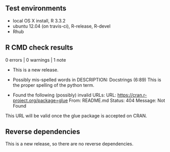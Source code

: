 ## Test environments
* local OS X install, R 3.3.2
* ubuntu 12.04 (on travis-ci), R-release, R-devel
* Rhub

## R CMD check results

0 errors | 0 warnings | 1 note

* This is a new release.

* Possibly mis-spelled words in DESCRIPTION:
    Docstrings (6:89)
This is the proper spelling of the python term.

* Found the following (possibly) invalid URLs:
  URL: https://cran.r-project.org/package=glue
    From: README.md
    Status: 404
    Message: Not Found

This URL will be valid once the glue package is accepted on CRAN.


## Reverse dependencies

This is a new release, so there are no reverse dependencies.
